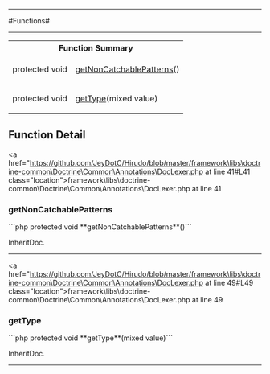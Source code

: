 - - -

#Functions#

- - -

<table id="summary_function" class="title">
<tr><th colspan="2" class="title">Function Summary</th></tr>
<tr>
<td class="nx">protected  void</td>
<td class="description"><p class="name"><a href="#getNonCatchablePatterns">getNonCatchablePatterns</a>()</p><p class="description"></p></td>
</tr>
<tr>
<td class="nx">protected  void</td>
<td class="description"><p class="name"><a href="#getType">getType</a>(mixed value)</p><p class="description"></p></td>
</tr>
</table>

<h2 id="detail_function">Function Detail</h2>

<a href="https://github.com/JeyDotC/Hirudo/blob/master/framework\libs\doctrine-common\Doctrine\Common\Annotations\DocLexer.php at line 41#L41 class="location">framework\libs\doctrine-common\Doctrine\Common\Annotations\DocLexer.php at line 41</a>

<h3 id="getNonCatchablePatterns()">getNonCatchablePatterns</h3>
```php
protected  void **getNonCatchablePatterns**()```
<div class="details">
<p></p>
<dl>
<dt>InheritDoc.</dt>
</dl>
</div>

- - -


<a href="https://github.com/JeyDotC/Hirudo/blob/master/framework\libs\doctrine-common\Doctrine\Common\Annotations\DocLexer.php at line 49#L49 class="location">framework\libs\doctrine-common\Doctrine\Common\Annotations\DocLexer.php at line 49</a>

<h3 id="getType()">getType</h3>
```php
protected  void **getType**(mixed value)```
<div class="details">
<p></p>
<dl>
<dt>InheritDoc.</dt>
</dl>
</div>

- - -

